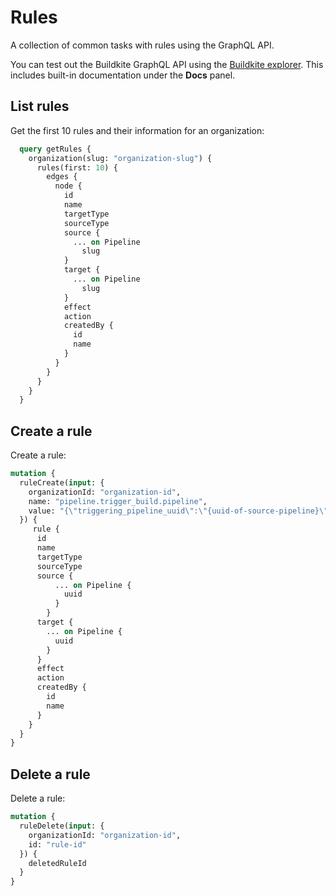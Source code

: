 # Rules

A collection of common tasks with rules using the GraphQL API.

You can test out the Buildkite GraphQL API using the [Buildkite explorer](https://graphql.buildkite.com/explorer). This includes built-in documentation under the **Docs** panel.

## List rules

Get the first 10 rules and their information for an organization:

```graphql
  query getRules {
    organization(slug: "organization-slug") {
      rules(first: 10) {
        edges {
          node {
            id
            name
            targetType
            sourceType
            source {
              ... on Pipeline
                slug
            }
            target {
              ... on Pipeline
                slug
            }
            effect
            action
            createdBy {
              id
              name
            }
          }
        }
      }
    }
  }
  ```

## Create a rule

Create a rule:

```graphql
mutation {
  ruleCreate(input: {
    organizationId: "organization-id",
    name: "pipeline.trigger_build.pipeline",
    value: "{\"triggering_pipeline_uuid\":\"{uuid-of-source-pipeline}\",\"triggered_pipeline_uuid\":\"{uuid-of-target-pipeline}\"}"
  }) {
     rule {
      id
      name
      targetType
      sourceType
      source {
          ... on Pipeline {
            uuid
          }
        }
      target {
        ... on Pipeline {
          uuid
        }
      }
      effect
      action
      createdBy {
        id
        name
      }
    }
  }
}
```

## Delete a rule

Delete a rule:

```graphql
mutation {
  ruleDelete(input: {
    organizationId: "organization-id",
    id: "rule-id"
  }) {
    deletedRuleId
  }
}
```




